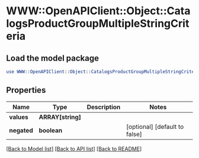 # WWW::OpenAPIClient::Object::CatalogsProductGroupMultipleStringCriteria

## Load the model package
```perl
use WWW::OpenAPIClient::Object::CatalogsProductGroupMultipleStringCriteria;
```

## Properties
Name | Type | Description | Notes
------------ | ------------- | ------------- | -------------
**values** | **ARRAY[string]** |  | 
**negated** | **boolean** |  | [optional] [default to false]

[[Back to Model list]](../README.md#documentation-for-models) [[Back to API list]](../README.md#documentation-for-api-endpoints) [[Back to README]](../README.md)



